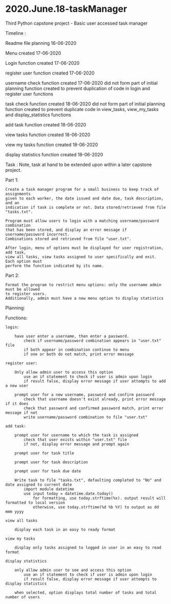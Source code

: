 # 2020.June.18-taskManager
Third Python capstone project - Basic user accessed task manager

Timeline :

Readme file planning 16-06-2020

Menu created 17-06-2020

Login function created 17-06-2020

register user function created 17-06-2020

username check function created 17-06-2020
	did not form part of initial planning
	function created to prevent duplication of code in login and register user functions

task check function created 18-06-2020
	did not form part of initial planning
	function created to prevent duplicate code in view_tasks, view_my_tasks and display_statistics functions

add task function created 18-06-2020

view tasks function created 18-06-2020

view my tasks function created 18-06-2020

display statistics function created 18-06-2020


Task : Note, task at hand to be extended upon within a later capstone project.

Part 1:

	Create a task manager program for a small business to keep track of assignments
	given to each worker, the date issued and date due, task description, and an
	indication if task is complete or not. Data stored/retrieved from file "tasks.txt".

	Program must allow users to login with a matching username/password combination
	that has been stored, and display an error message if username/password incorrect.
	Combinations stored and retrieved from file "user.txt".

	After login, menu of options must be displayed for user registration, add task,
	view all tasks, view tasks assigned to user specifically and exit. Each option must
	perform the function indicated by its name.

Part 2:

	Format the program to restrict menu options: only the username admin must be allowed
	to register users.
	Additionally, admin must have a new menu option to display statistics


Planning:

Functions:

	login:
	
		have user enter a username, then enter a password.
			check if username/password combination appears in "user.txt" file
			if both appear in combination continue to menu
			if one or both do not match, print error message
	
	register user:
		
		Only allow admin user to access this option
			use an if statement to check if user is admin upon login
			if result false, display error message if user attempts to add a new user
	
		prompt user for a new username, password and confirm password
			check that username doesn't exist already, print error message if it does
			check that password and confirmed password match, print error message if not
			write username/password combination to file "user.txt"
		
	add task:
	
		prompt user for username to which the task is assigned
			check that user exists within "user.txt" file
			if not, display error message and prompt again
		
		prompt user for task title
		
		prompt user for task description
		
		prompt user for task due date
		
		Write task to file "tasks.txt", defaulting completed to "No" and date assigned to current date
			import module datetime
			use input today = datetime.date.today()
				for formatting, use today.strftime(%x). output result will formatted to local version
				otherwise, use today.strftime(%d %b %Y) to output as dd mmm yyyy
	
	view all tasks
		
		display each task in an easy to ready format
	
	view my tasks
		
		display only tasks assigned to logged in user in an easy to read format
	
	display statistics
		
		only allow admin user to see and access this option
			use an if statement to check if user is admin upon login
			if result false, display error message if user attempts to display statistics
		
		when selected, option displays total number of tasks and total number of users
